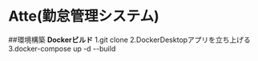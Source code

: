 # Atte(勤怠管理システム)

##環境構築
**Dockerビルド**
1.git clone 
2.DockerDesktopアプリを立ち上げる
3.docker-compose up -d --build
